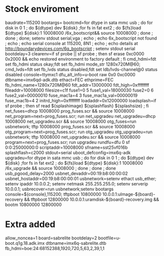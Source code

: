 # Stock enviroment

baudrate=115200
bootargs=
bootcmd=for dtype in sata mmc usb ; do for disk in 0 1 ; do ${dtype} dev ${disk} ;for fs in fat ext2 ; do ${fs}load ${dtype} ${disk}:1 10008000 /6x_bootscript&& source 10008000 ; done ; done ; done; setenv stdout serial,vga ; echo ; echo 6x_bootscript not found ; echo ; echo serial console at 115200, 8N1 ; echo ; echo details at http://boundarydevices.com/6q_bootscript ; setenv stdout serial
bootdelay=3
clearenv=if sf probe || sf probe ; then sf erase 0xc0000 0x2000 && echo restored environment to factory default ; fi
cmd_hdmi=fdt set fb_hdmi status okay;fdt set fb_hdmi mode_str 1280x720M@60;
cmd_lvds=fdt set fb_lvds status disabled;fdt set ldb/lvds-channel@0 status disabled
console=ttymxc1
dfu_alt_info=u-boot raw 0x0 0xc0000
dtbname=imx6qd-adk.dtb
ethact=FEC
ethprime=FEC
fb_hdmi_name=1280x720M@60
fdt_addr=13000000
fdt_high=0xffffffff
fileaddr=10008000
filesize=c1f
fuse1=0 5
fuse1_val=18000030
fuse2=0 6
fuse2_val=00000010
fuse_mac1a=4 3
fuse_mac1a_val=00000019
fuse_mac1b=4 2
initrd_high=0xffffffff
loadaddr=0x12000000
loadsplash=if sf probe ; then sf read ${splashimage} ${splashflash} ${splashsize} ; fi
net_fuses=dhcp 10008000 prog_fuses.scr && source 10008000
net_program=next=prog_fuses.scr; run net_upgradeu
net_upgradeu=dhcp 10008000 net_upgradeu.scr && source 10008000
otg_fuses=run usbnetwork; tftp 10008000 prog_fuses.scr && source 10008000
otg_program=next=prog_fuses.scr; run otg_upgradeu
otg_upgradeu=run usbnetwork; tftp 10008000 net_upgradeu.scr && source 10008000
program=next=prog_fuses.scr; run upgradeu
rundfu=dfu 0 sf 0:0:25000000:0
scriptaddr=10008000
sfname=sst25vf016b
splashflash=c2000
stdout=serial
uboot_defconfig=imx6q-adk
upgradeu=for dtype in sata mmc usb ; do for disk in 0 1 ; do ${dtype} dev ${disk} ;for fs in fat ext2 ; do ${fs}load ${dtype} ${disk}:1 10008000 /6x_upgrade && source 10008000 ; done ; done ; done
usb_pgood_delay=2000
usbnet_devaddr=00:19:b8:00:00:02
usbnet_hostaddr=00:19:b8:00:00:01
usbnetwork=setenv ethact usb_ether; setenv ipaddr 10.0.0.2; setenv netmask 255.255.255.0; setenv serverip 10.0.0.1;
usbrecover=run usbnetwork;setenv bootargs console=${console},115200; tftpboot 10800000 10.0.0.1:uImage-${board}-recovery && tftpboot 12800000 10.0.0.1:uramdisk-${board}-recovery.img && bootm 10800000 12800000

# Extra added

allow_noncea=1
board=sabrelite
bootdelay=2
bootfile=u-boot.q1g.18.adk.imx
dtbname=imx6q-sabrelite.dtb
fb_hdmi=boe:24:68152388,1920,720,5,63,2,39,1,1


